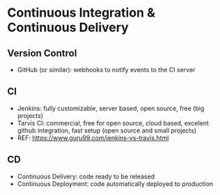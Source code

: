 # Continuous Integration & Continuous Delivery

## Version Control
- GitHub (or similar): webhooks to notify events to the CI server

## CI
- Jenkins: fully customizable, server based, open source, free (big projects)
- Tarvis CI: commercial, free for open source, cloud based, excelent github integration, fast setup (open source and small projects)
- REF: https://www.guru99.com/jenkins-vs-travis.html

## CD
- Continuous Delivery: code ready to be released
- Continuous Deployment: code automatically deployed to production
